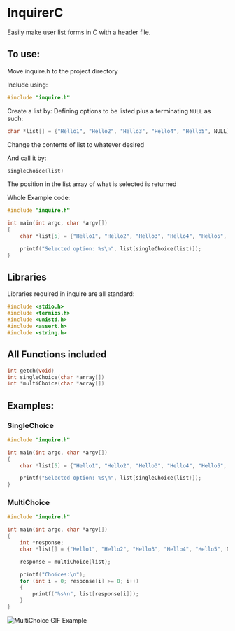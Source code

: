 # InquirerC

Easily make user list forms in C with a header file.

## To use:
Move inquire.h to the project directory

Include using:
```C
#include "inquire.h"
```

Create a list by:
Defining options to be listed plus a terminating `NULL` as such:
``` C
char *list[] = {"Hello1", "Hello2", "Hello3", "Hello4", "Hello5", NULL};
```

Change the contents of list to whatever desired

And call it by:
```C
singleChoice(list)
```

The position in the list array of what is selected is returned

Whole Example code:
```C
#include "inquire.h"

int main(int argc, char *argv[])
{
    char *list[5] = {"Hello1", "Hello2", "Hello3", "Hello4", "Hello5", NULL};

    printf("Selected option: %s\n", list[singleChoice(list)]);
}
```

## Libraries
Libraries required in inquire are all standard:
```C
#include <stdio.h>
#include <termios.h>
#include <unistd.h>
#include <assert.h>
#include <string.h>
```

## All Functions included

```C
int getch(void)
int singleChoice(char *array[])
int *multiChoice(char *array[])
```

## Examples:
### SingleChoice
```C
#include "inquire.h"

int main(int argc, char *argv[])
{
    char *list[5] = {"Hello1", "Hello2", "Hello3", "Hello4", "Hello5", NULL};

    printf("Selected option: %s\n", list[singleChoice(list)]);
}
```
### MultiChoice

```C
#include "inquire.h"

int main(int argc, char *argv[])
{
    int *response;
    char *list[] = {"Hello1", "Hello2", "Hello3", "Hello4", "Hello5", NULL};

    response = multiChoice(list);

    printf("Choices:\n");
    for (int i = 0; response[i] >= 0; i++)
    {
        printf("%s\n", list[response[i]]);
    }
}
```
![MultiChoice GIF Example](https://media.giphy.com/media/3zBtMXKwbCooi9iOYF/giphy.gif)

